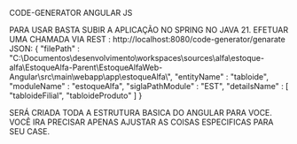 CODE-GENERATOR ANGULAR JS 

PARA USAR BASTA SUBIR A APLICAÇÃO NO SPRING NO JAVA 21.
EFETUAR UMA CHAMADA VIA REST : http://localhost:8080/code-generator/genarate
JSON:
{
    "filePath" : "C:\\Documentos\\desenvolvimento\\workspaces\\sources\\alfa\\estoque-alfa\\EstoqueAlfa-Parent\\EstoqueAlfaWeb-Angular\\src\\main\\webapp\\app\\estoqueAlfa\\",
    "entityName" : "tabloide",
    "moduleName" : "estoqueAlfa",
    "siglaPathModule" : "EST",
    "detailsName" : [
        "tabloideFilial",
        "tabloideProduto"
    ]
}

SERÁ CRIADA TODA A ESTRUTURA BASICA DO ANGULAR PARA VOCE. VOCÊ IRA PRECISAR APENAS AJUSTAR AS COISAS ESPECIFICAS PARA SEU CASE.

